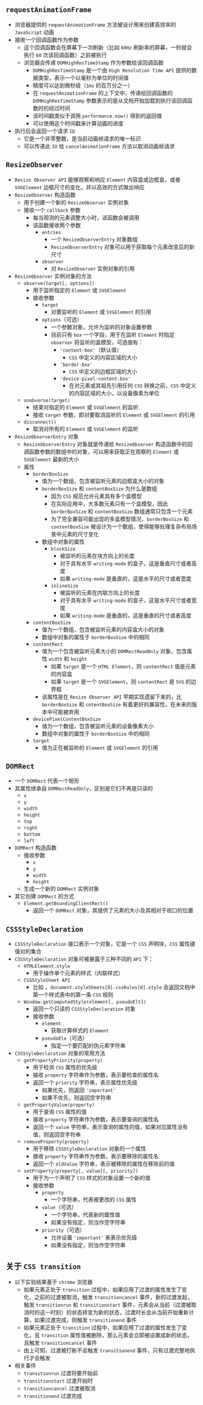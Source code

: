 ## `requestAnimationFrame`

- 浏览器提供的 `requestAnimationFrame` 方法被设计用来创建高效率的 `JavaScript` 动画
- 接收一个回调函数作为参数
  - 这个回调函数会在屏幕下一次刷新（比如 `60Hz` 刷新率的屏幕，一秒就会执行 `60` 次该回调函数）之前被执行
  - 浏览器会传递 `DOMHighResTimeStamp` 作为参数给该回调函数
    - `DOMHighResTimeStamp` 是一个由 `High Resolution Time API` 提供的数据类型，表示一个以毫秒为单位的时间值
    - 精度可以达到微秒级（`1ms` 的百万分之一）
    - 在 `requestAnimationFrame` 的上下文中，传递给回调函数的 `DOMHighResTimeStamp` 参数表示的是从文档开始加载到执行该回调函数时的经过时间
    - 该时间戳类似于调用 `performance.now()` 得到的返回值
    - 可以使用这个时间戳来计算动画的进度
- 执行后会返回一个请求 `ID`
  - 它是一个非零整数，是当前动画帧请求的唯一标识
  - 可以传递此 `ID` 给 `cancelAnimationFrame` 方法以取消动画帧请求

## `ResizeObserver`

- `Resize Observer API` 能够观察和响应 `Element` 内容盒或边框盒，或者 `SVGElement` 边框尺寸的变化，并以高效的方式做出响应
- `ResizeObserver` 构造函数
  - 用于创建一个新的 `ResizeObserver` 实例对象
  - 接收一个 `callback` 参数
    - 每当观测的元素调整大小时，该函数会被调用
    - 该函数接收两个参数
      - `entries`
        - 一个 `ResizeObserverEntry` 对象数组
        - `ResizeObserverEntry` 对象可以用于获取每个元素改变后的新尺寸
      - `observer`
        - 对 `ResizeObserver` 实例对象的引用
- `ResizeObserver` 实例对象的方法
  - `observe(target[, options])`
    - 用于监听指定的 `Element` 或 `SVGElement`
    - 接收参数
      - `target`
        - 对要监听的 `Element` 或 `SVGElement` 的引用
      - `options`（可选）
        - 一个参数对象，允许为监听的对象设置参数
        - 目前只有 `box` 一个字段，用于在监听 `Element` 时指定 `observer` 将监听的盒模型，可选值有：
          - `'content-box'`（默认值）
            - `CSS` 中定义的内容区域的大小
          - `'border-box'`
            - `CSS` 中定义的边框区域的大小
          - `'device-pixel-content-box'`
            - 在对元素或其祖先引用任何 `CSS` 转换之前，`CSS` 中定义的内容区域的大小，以设备像素为单位
  - `unobverse(target)`
    - 结束对指定的 `Element` 或 `SVGElement` 的监听
    - 接收 `target` 参数，即对要取消监听的 `Element` 或 `SVGElement` 的引用
  - `disconnect()`
    - 取消对所有的 `Element` 或 `SVGElement` 的监听
- `ResizeObserverEntry` 对象
  - `ResizeObserverEntry` 对象就是传递给 `ResizeObserver` 构造函数中的回调函数参数的数组中的对象，可以用来获取正在观察的 `Element` 或 `SVGElement` 最新的大小
  - 属性
    - `borderBoxSize`
      - 值为一个数组，包含被监听元素的边框盒大小的对象
      - `borderBoxSize` 和 `contentBoxSize` 为什么是数组
        - 因为 `CSS` 规范允许元素具有多个盒模型
        - 在实际应用中，大多数元素只有一个盒模型，因此 `borderBoxSize`  和 `contentBoxSize` 数组通常只包含一个元素
        - 为了完全兼容可能出现的多盒模型情况，`borderBoxSize` 和 `contentBoxSize` 被设计为一个数组，使得能够处理复杂布局场景中元素的尺寸变化
      - 数组中对象的属性
        - `blockSize`
          - 被监听的元素在块方向上的长度
          - 对于具有水平 `writing-mode` 的盒子，这是垂直尺寸或者高度
          - 如果 `writing-mode` 是垂直的，这是水平的尺寸或者宽度
        - `inlineSize`
          - 被监听的元素在内联方向上的长度
          - 对于具有水平 `writing-mode` 的盒子，这是水平尺寸或者宽度
          - 如果 `writing-mode` 是垂直的，这是垂直的尺寸或者高度
    - `contentBoxSize`
      - 值为一个数组，包含被监听元素的内容盒大小的对象
      - 数组中对象的属性于 `borderBoxSize` 中的相同
    - `contentRect`
      - 值为一个包含被监听元素大小的 `DOMRectReadOnly` 对象，包含属性 `width` 和 `height`
        - 如果 `target` 是一个 `HTML Element`，则  `contentRect` 值是元素的内容盒
        - 如果 `target` 是一个 `SVGElement`，则 `contentRect` 是 `SVG` 的边界框
      - 该属性是在 `Resize Observer API` 早期实现遗留下来的，比 `borderBoxSize` 和 `cotentBoxSize` 有着更好的兼容性，在未来的版本中可能被弃用
    - `devicePixelContentBoxSize`
      - 值为一个数组，包含被监听元素的设备像素大小
      - 数组中对象的属性于 `borderBoxSize` 中的相同
    - `target`
      - 值为正在被监听的 `Element` 或 `SVGElement` 的引用

## `DOMRect`

- 一个 `DOMRect` 代表一个矩形
- 其属性继承自 `DOMRectReadOnly`，区别是它们不再是只读的
  - `x`
  - `y`
  - `width`
  - `height`
  - `top`
  - `right`
  - `bottom`
  - `left`
- `DOMRect` 构造函数
  - 接收参数
    - `x`
    - `y`
    - `width`
    - `height`
  - 生成一个新的 `DOMRect` 实例对象
- 其它创建 `DOMRect` 的方式
  - `Element.getBoundingClientRect()`
    - 返回一个 `DOMRect` 对象，其提供了元素的大小及其相对于视口的位置

## `CSSStyleDeclaration`

- `CSSStyleDeclaration` 接口表示一个对象，它是一个 `CSS` 声明块，`CSS` 属性键值对的集合
- `CSSStyleDeclaration` 对象可被暴露于三种不同的 `API` 下：
  - `HTMLElement.style`
    - 用于操作单个元素的样式（内联样式）
  - `CSSStyleSheet API`
    - 比如 ，`document.styleSheets[0].cssRules[0].style` 会返回文档中第一个样式表中的第一条 `CSS` 规则
  - `Window.getComputedStyle(element[, pseudoElt])`
    - 返回一个只读的 `CSSStyleDeclaration` 对象
    - 接收参数
      - `element`
        - 获取计算样式的 `Element`
      - `pseudoEle`（可选）
        - 指定一个要匹配的伪元素字符串
- `CSSStyleDeclaration` 对象的常用方法
  - `getPropertyPriority(property)`
    - 用于检测 `CSS` 属性的优先级
    - 接收 `property` 字符串作为参数，表示要检查的属性名
    - 返回一个 `priority` 字符串，表示属性优先级
      - 如果优先，则返回 `'important'`
      - 如果不优先，则返回空字符串
  - `getPropertyValue(property)`
    - 用于查询 `CSS` 属性的值
    - 接收 `property` 字符串作为参数，表示要查询的属性名
    - 返回一个 `value` 字符串，表示查询的属性的值，如果对应属性没有值，则返回空字符串
  - `removeProperty(property)`
    - 用于移除 `CSSStyleDeclaration` 对象的一个属性
    - 接收 `property` 字符串作为参数，表示要移除的属性名
    - 返回一个 `oldValue` 字符串，表示被移除的属性在移除前的值
  - `setProperty(property[, value][, priority])`
    - 用于为一个声明了 `CSS` 样式的对象设置一个新的值
    - 接收参数
      - `property`
        - 一个字符串，代表被更改的 `CSS` 属性
      - `value`（可选）
        - 一个字符串，代表新的属性值
        - 如果没有指定，则当作空字符串
      - `priority`（可选）
        - 允许设置 `'important'` 来表示优先级
        - 如果没有指定，则当作空字符串

## 关于 `CSS transition`

- 以下实验结果基于 `chrome` 浏览器
  - 如果元素正处于 `transition` 过程中，如果应用了过渡的属性发生了变化，之前的过渡被取消，触发 `transitioncancel` 事件，新的过渡发起，触发 `transitionrun` 和 `transitionstart` 事件，元素会从当前（过渡被取消时的这一时刻）的状态转变为新的状态，过渡时长会从当前开始重新计算，如果过渡完成，则触发 `transitionend` 事件
  - 如果元素正处于 `transition` 过程中，如果应用了过渡的属性发生了变化，且 `transition` 属性值被删除，那么元素会立即被设置成新的状态，且触发 `transitioncancel` 事件
  - 由上可知，过渡被打断不会触发 `transitionend` 事件，只有过渡完整地执行才会触发
- 相关事件
  - `transitionrun` 过渡将要开始前
  - `transitionstart` 过渡开始时
  - `transitioncancel` 过渡被取消
  - `transitionend` 过渡完成